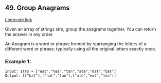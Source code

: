 ## 49. Group Anagrams
[Leetcode link](https://leetcode.com/problems/group-anagrams/)

Given an array of strings strs, group the anagrams together. You can return the answer in any order.

An Anagram is a word or phrase formed by rearranging the letters of a different word or phrase, typically using all the original letters exactly once.

 

### Example 1:

```
Input: strs = ["eat","tea","tan","ate","nat","bat"]
Output: [["bat"],["nat","tan"],["ate","eat","tea"]]
```
